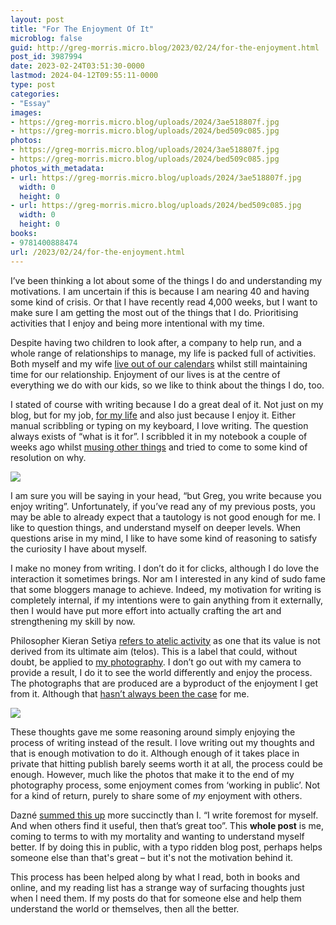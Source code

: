 ```yaml
---
layout: post
title: "For The Enjoyment Of It"
microblog: false
guid: http://greg-morris.micro.blog/2023/02/24/for-the-enjoyment.html
post_id: 3987994
date: 2023-02-24T03:51:30-0000
lastmod: 2024-04-12T09:55:11-0000
type: post
categories:
- "Essay"
images:
- https://greg-morris.micro.blog/uploads/2024/3ae518807f.jpg
- https://greg-morris.micro.blog/uploads/2024/bed509c085.jpg
photos:
- https://greg-morris.micro.blog/uploads/2024/3ae518807f.jpg
- https://greg-morris.micro.blog/uploads/2024/bed509c085.jpg
photos_with_metadata:
- url: https://greg-morris.micro.blog/uploads/2024/3ae518807f.jpg
  width: 0
  height: 0
- url: https://greg-morris.micro.blog/uploads/2024/bed509c085.jpg
  width: 0
  height: 0
books:
- 9781400888474
url: /2023/02/24/for-the-enjoyment.html
---
```

I’ve been thinking a lot about some of the things I do and understanding my motivations. I am uncertain if this is because I am nearing 40 and having some kind of crisis. Or that I have recently read 4,000 weeks, but I want to make sure I am getting the most out of the things that I do. Prioritising activities that I enjoy and being more intentional with my time.

Despite having two children to look after, a company to help run, and a whole range of relationships to manage, my life is packed full of activities. Both myself and my wife [live out of our calendars](/2019/11/20/how-i-use.html) whilst still maintaining time for our relationship. Enjoyment of our lives is at the centre of everything we do with our kids, so we like to think about the things I do, too.

I stated of course with writing because I do a great deal of it. Not just on my blog, but for my job, [for my life](/2023/01/29/journaling-and-me.html) and also just because I enjoy it. Either manual scribbling or typing on my keyboard, I love writing. The question always exists of “what is it for”. I scribbled it in my notebook a couple of weeks ago whilst [musing other things](/2023/02/12/not-sure-if.html) and tried to come to some kind of resolution on why.

![](https://greg-morris.micro.blog/uploads/2024/3ae518807f.jpg)

I am sure you will be saying in your head, “but Greg, you write because you enjoy writing”. Unfortunately, if you’ve read any of my previous posts, you may be able to already expect that a tautology is not good enough for me. I like to question things, and understand myself on deeper levels. When questions arise in my mind, I like to have some kind of reasoning to satisfy the curiosity I have about myself.

I make no money from writing. I don’t do it for clicks, although I do love the interaction it sometimes brings. Nor am I interested in any kind of sudo fame that some bloggers manage to achieve. Indeed, my motivation for writing is completely internal, if my intentions were to gain anything from it externally, then I would have put more effort into actually crafting the art and strengthening my skill by now.

Philosopher Kieran Setiya [refers to atelic activity](https://micro.blog/books/9781400888474) as one that its value is not derived from its ultimate aim (telos). This is a label that could, without doubt, be applied to [my photography](https://gregmorris.co.uk). I don’t go out with my camera to provide a result, I do it to see the world differently and enjoy the process. The photographs that are produced are a byproduct of the enjoyment I get from it. Although that [hasn’t always been the case](/2022/10/03/taking-the-shot.html) for me.

![](https://greg-morris.micro.blog/uploads/2024/bed509c085.jpg)

These thoughts gave me some reasoning around simply enjoying the process of writing instead of the result. I love writing out my thoughts and that is enough motivation to do it. Although enough of it takes place in private that hitting publish barely seems worth it at all, the process could be enough. However, much like the photos that make it to the end of my photography process, some enjoyment comes from ‘working in public’. Not for a kind of return, purely to share some of *my* enjoyment with others.

Dazné [summed this up](https://dazne.net/make/) more succinctly than I. “I write foremost for myself. And when others find it useful, then that’s great too”. This **whole post** is me, coming to terms to with my mortality and wanting to understand myself better. If by doing this in public, with a typo ridden blog post, perhaps helps someone else than that's great – but it's not the motivation behind it.

This process has been helped along by what I read, both in books and online, and my reading list has a strange way of surfacing thoughts just when I need them. If my posts do that for someone else and help them understand the world or themselves, then all the better. 
